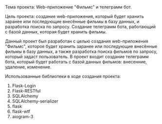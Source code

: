 Тема проекта: Web-приложение "Фильмс" и телеграмм бот.

Цель проекта: создание web-приложения, который будет хранить заранее или последующие внесённые фильмы в базу данных, и разработка поиска по запросу. Создание телеграмм бота, работающий с базой данных, которая будет хранить фильмы.

Данный проект был разработан с целью создания web-приложения "Фильмс", которое будет хранить заранее или последующие внесённые фильмы в базу данных, а также разработка поиска фильмов по запросу, который задаст пользователь. В проект входит создание телеграмм бота, который будет работать с базой данных фильмов: внесенние, удаление, изменение.

Использованные библиотеки в ходе создания проекта:

1. Flask-Login
2. Flask-RESTful
3. SQLAlchemy
4. SQLAlchemy-serializer
5. flask
6. flask-wtf
7. aiogram-3
